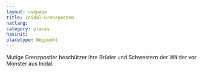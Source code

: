 ```yaml
---
layout: usepage
title: Inidal-Grenzposten
natlang:
category: places
hasinit:
placetype: Wegpunkt
---
```


Mutige Grenzpostler beschützer ihre Brüder und Schwestern der Wälder vor Monster aus Inidal.